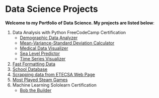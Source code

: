 # Data Science Projects
**Welcome to my Portfolio of Data Science. My projects are listed below**:
1. Data Analysis with Python FreeCodeCamp Certification
    * [Demographic Data Analyzer](https://github.com/Ferricty/Data-Science-Projects/tree/main/Data%20Analysis%20with%20Python%20Certification/Demographic%20Data%20Analyzer)
    * [Mean-Variance-Standard Deviation Calculator](https://github.com/Ferricty/Data-Science-Projects/tree/main/Data%20Analysis%20with%20Python%20Certification/Mean-Variance-Standard%20Deviation%20Calculator)
    * [Medical Data Visualizer](https://github.com/Ferricty/Data-Science-Projects/tree/main/Data%20Analysis%20with%20Python%20Certification/Medical%20Data%20Visualizer)
    * [Sea Level Predictor](https://github.com/Ferricty/Data-Science-Projects/tree/main/Data%20Analysis%20with%20Python%20Certification/Sea%20Level%20Predictor)
    * [Time Series Visualizer](https://github.com/Ferricty/Data-Science-Projects/tree/main/Data%20Analysis%20with%20Python%20Certification/Time%20Series%20Visualizer)
2. [Fast Formatting Data](https://github.com/Ferricty/Data-Science-Projects/tree/main/Fast%20Formatting%20Data)
3. [School Database](https://github.com/Ferricty/Data-Science-Projects/tree/main/School%20Database)
4. [Scrapping data from ETECSA Web Page](https://github.com/Ferricty/Data-Science-Projects/blob/main/Scrapping%20data%20from%20ETECSA%20Web%20Page/Scrapping%20data%20from%20ETECSA%20Web%20Page.ipynb)
5. [Most Played Steam Games](https://github.com/Ferricty/Data-Science-Projects/blob/main/Most%20Played%20Steam%20Games/Most%20Played%20Steam%20Games.ipynb)
6. Machine Learning Sololearn Certification
    * [Bob the Builder](https://github.com/Ferricty/Data-Science-Projects/blob/main/Sololearn/Machine%20Learning/Sololearn_Bob_the_Builder_Solution.ipynb)
